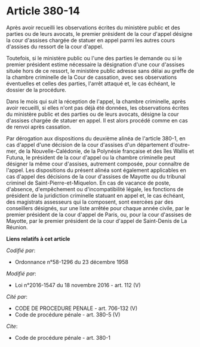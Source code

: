 # Article 380-14

Après avoir recueilli les observations écrites du ministère public et des parties ou de leurs avocats, le premier président
de la cour d'appel désigne la cour d'assises chargée de statuer en appel parmi les autres cours d'assises du ressort de la
cour d'appel.

Toutefois, si le ministère public ou l'une des parties le demande ou si le premier président estime nécessaire la désignation
d'une cour d'assises située hors de ce ressort, le ministère public adresse sans délai au greffe de la chambre criminelle de
la Cour de cassation, avec ses observations éventuelles et celles des parties, l'arrêt attaqué et, le cas échéant, le dossier
de la procédure.

Dans le mois qui suit la réception de l'appel, la chambre criminelle, après avoir recueilli, si elles n'ont pas déjà été
données, les observations écrites du ministère public et des parties ou de leurs avocats, désigne la cour d'assises chargée
de statuer en appel. Il est alors procédé comme en cas de renvoi après cassation. 

Par dérogation aux dispositions du deuxième alinéa de l'article 380-1, en cas d'appel d'une décision de la cour d'assises
d'un département d'outre-mer, de la Nouvelle-Calédonie, de la Polynésie française et des îles Wallis et Futuna, le président
de la cour d'appel ou la chambre criminelle peut désigner la même cour d'assises, autrement composée, pour connaître de
l'appel. Les dispositions du présent alinéa sont également applicables en cas d'appel des décisions de la cour d'assises de
Mayotte ou du tribunal criminel de Saint-Pierre-et-Miquelon. En cas de vacance de poste, d'absence, d'empêchement ou
d'incompatibilité légale, les fonctions de président de la juridiction criminelle statuant en appel et, le cas échéant, des
magistrats assesseurs qui la composent, sont exercées par des conseillers désignés, sur une liste arrêtée pour chaque année
civile, par le premier président de la cour d'appel de Paris, ou, pour la cour d'assises de Mayotte, par le premier président
de la cour d'appel de Saint-Denis de La Réunion.

**Liens relatifs à cet article**

_Codifié par_:

  - Ordonnance n°58-1296 du 23 décembre 1958

_Modifié par_:

  - Loi n°2016-1547 du 18 novembre 2016 - art. 112 (V)

_Cité par_:

  - CODE DE PROCEDURE PENALE - art. 706-132 (V)
  - Code de procédure pénale - art. 380-5 (V)

_Cite_:

  - Code de procédure pénale - art. 380-1
